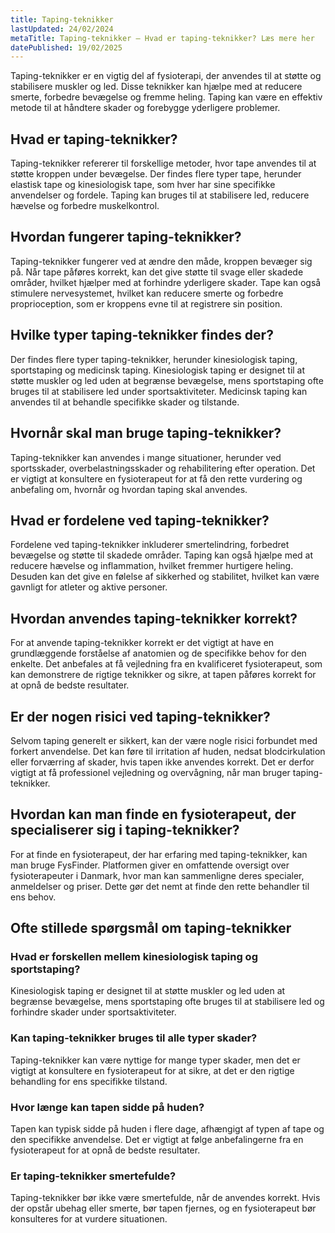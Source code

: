 ```yaml
---
title: Taping-teknikker
lastUpdated: 24/02/2024
metaTitle: Taping-teknikker – Hvad er taping-teknikker? Læs mere her
datePublished: 19/02/2025
---
```


Taping-teknikker er en vigtig del af fysioterapi, der anvendes til at støtte og stabilisere muskler og led. Disse teknikker kan hjælpe med at reducere smerte, forbedre bevægelse og fremme heling. Taping kan være en effektiv metode til at håndtere skader og forebygge yderligere problemer.

## Hvad er taping-teknikker?

Taping-teknikker refererer til forskellige metoder, hvor tape anvendes til at støtte kroppen under bevægelse. Der findes flere typer tape, herunder elastisk tape og kinesiologisk tape, som hver har sine specifikke anvendelser og fordele. Taping kan bruges til at stabilisere led, reducere hævelse og forbedre muskelkontrol.

## Hvordan fungerer taping-teknikker?

Taping-teknikker fungerer ved at ændre den måde, kroppen bevæger sig på. Når tape påføres korrekt, kan det give støtte til svage eller skadede områder, hvilket hjælper med at forhindre yderligere skader. Tape kan også stimulere nervesystemet, hvilket kan reducere smerte og forbedre proprioception, som er kroppens evne til at registrere sin position.

## Hvilke typer taping-teknikker findes der?

Der findes flere typer taping-teknikker, herunder kinesiologisk taping, sportstaping og medicinsk taping. Kinesiologisk taping er designet til at støtte muskler og led uden at begrænse bevægelse, mens sportstaping ofte bruges til at stabilisere led under sportsaktiviteter. Medicinsk taping kan anvendes til at behandle specifikke skader og tilstande.

## Hvornår skal man bruge taping-teknikker?

Taping-teknikker kan anvendes i mange situationer, herunder ved sportsskader, overbelastningsskader og rehabilitering efter operation. Det er vigtigt at konsultere en fysioterapeut for at få den rette vurdering og anbefaling om, hvornår og hvordan taping skal anvendes.

## Hvad er fordelene ved taping-teknikker?

Fordelene ved taping-teknikker inkluderer smertelindring, forbedret bevægelse og støtte til skadede områder. Taping kan også hjælpe med at reducere hævelse og inflammation, hvilket fremmer hurtigere heling. Desuden kan det give en følelse af sikkerhed og stabilitet, hvilket kan være gavnligt for atleter og aktive personer.

## Hvordan anvendes taping-teknikker korrekt?

For at anvende taping-teknikker korrekt er det vigtigt at have en grundlæggende forståelse af anatomien og de specifikke behov for den enkelte. Det anbefales at få vejledning fra en kvalificeret fysioterapeut, som kan demonstrere de rigtige teknikker og sikre, at tapen påføres korrekt for at opnå de bedste resultater.

## Er der nogen risici ved taping-teknikker?

Selvom taping generelt er sikkert, kan der være nogle risici forbundet med forkert anvendelse. Det kan føre til irritation af huden, nedsat blodcirkulation eller forværring af skader, hvis tapen ikke anvendes korrekt. Det er derfor vigtigt at få professionel vejledning og overvågning, når man bruger taping-teknikker.

## Hvordan kan man finde en fysioterapeut, der specialiserer sig i taping-teknikker?

For at finde en fysioterapeut, der har erfaring med taping-teknikker, kan man bruge FysFinder. Platformen giver en omfattende oversigt over fysioterapeuter i Danmark, hvor man kan sammenligne deres specialer, anmeldelser og priser. Dette gør det nemt at finde den rette behandler til ens behov.

## Ofte stillede spørgsmål om taping-teknikker

### Hvad er forskellen mellem kinesiologisk taping og sportstaping?

Kinesiologisk taping er designet til at støtte muskler og led uden at begrænse bevægelse, mens sportstaping ofte bruges til at stabilisere led og forhindre skader under sportsaktiviteter.

### Kan taping-teknikker bruges til alle typer skader?

Taping-teknikker kan være nyttige for mange typer skader, men det er vigtigt at konsultere en fysioterapeut for at sikre, at det er den rigtige behandling for ens specifikke tilstand.

### Hvor længe kan tapen sidde på huden?

Tapen kan typisk sidde på huden i flere dage, afhængigt af typen af tape og den specifikke anvendelse. Det er vigtigt at følge anbefalingerne fra en fysioterapeut for at opnå de bedste resultater.

### Er taping-teknikker smertefulde?

Taping-teknikker bør ikke være smertefulde, når de anvendes korrekt. Hvis der opstår ubehag eller smerte, bør tapen fjernes, og en fysioterapeut bør konsulteres for at vurdere situationen.
